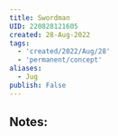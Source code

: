 ```yaml
---
title: Swordman
UID: 220828121605
created: 28-Aug-2022
tags:
  - 'created/2022/Aug/28'
  - 'permanent/concept'
aliases:
  - Jug
publish: False
---
```

## Notes:




